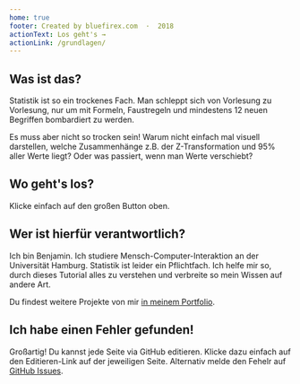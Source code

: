 ```yaml
---
home: true
footer: Created by bluefirex.com  ·  2018
actionText: Los geht's →
actionLink: /grundlagen/
---
```


## Was ist das?

Statistik ist so ein trockenes Fach. Man schleppt sich von Vorlesung zu Vorlesung, nur um mit Formeln, Faustregeln und mindestens 12 neuen Begriffen bombardiert zu werden.

Es muss aber nicht so trocken sein! Warum nicht einfach mal visuell darstellen, welche Zusammenhänge z.B. der Z-Transformation und 95% aller Werte liegt? Oder was passiert, wenn man Werte verschiebt?

## Wo geht's los?

Klicke einfach auf den großen Button oben.

## Wer ist hierfür verantwortlich?

Ich bin Benjamin. Ich studiere Mensch-Computer-Interaktion an der Universität Hamburg. Statistik ist leider ein Pflichtfach. Ich helfe mir so, durch dieses Tutorial alles zu verstehen und verbreite so mein Wissen auf andere Art.

Du findest weitere Projekte von mir [in meinem Portfolio](https://bluefirex.com).

## Ich habe einen Fehler gefunden!

Großartig! Du kannst jede Seite via GitHub editieren. Klicke dazu einfach auf den Editieren-Link auf der jeweiligen Seite. Alternativ melde den Fehelr auf [GitHub Issues](https://github.com/bluefirex/statistics-tutorial/issues).